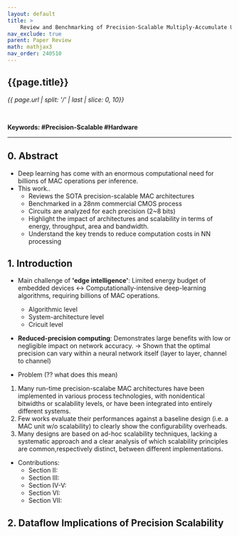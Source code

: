 ```yaml
---
layout: default
title: >
    Review and Benchmarking of Precision-Scalable Multiply-Accumulate Unit Architectures for Embedded Neural-Network Processing
nav_exclude: true
parent: Paper Review
math: mathjax3
nav_order: 240510
---
```


## {{page.title}}
*{{ page.url | split: '/' | last | slice: 0, 10}}*

 <br>

 **Keywords: #Precision-Scalable #Hardware**

---

## 0. Abstract
- Deep learning has come with an enormous computational need for billions of MAC operations per inference. 
- This work.. 
  - Reviews the SOTA precision-scalable MAC architectures 
  - Benchmarked in a 28nm commercial CMOS process
  - Circuits are analyzed for each precision (2~8 bits)
  - Highlight the impact of architectures and scalability in terms of energy, throughput, area and bandwidth. 
  - Understand the key trends to reduce computation costs in NN processing

## 1. Introduction
- Main challenge of **'edge intelligence'**: Limited energy budget of embedded devices ↔ Computationally-intensive deep-learning algorithms, requiring billions of MAC operations. 
  - Algorithmic level
  - System-architecture level 
  - Cricuit level 

- **Reduced-precision computing**: Demonstrates large benefits with low or negligible impact on network accuracy. → Shown that the optimal precision can vary within a neural network itself (layer to layer, channel to channel)

- Problem (?? what does this mean)
1. Many run-time precision-scalabe MAC architectures have been implemented in various process technologies, with nonidentical bitwidths or scalability levels, or have been integrated into entirely different systems. 
2. Few works evaluate their performances against a baseline design (i.e. a MAC unit w/o scalability) to clearly show the configurability overheads. 
3. Many designs are based on ad-hoc scalability techniques, lacking a systematic approach and a clear analysis of which scalability principles are common,respectively distinct, between different implementations.

- Contributions: 
    - Section II: 
    - Section III: 
    - Section IV-V: 
    - Section VI: 
    - Section VII: 

## 2. Dataflow Implications of Precision Scalability
